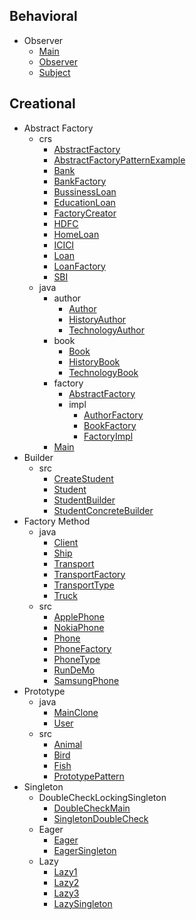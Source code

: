
## Behavioral
  * Observer
    * [Main](https://github.com/hoangtien2k3qx1/design-pattern/blob/main/Behavioral/Observer/Main.java)
    * [Observer](https://github.com/hoangtien2k3qx1/design-pattern/blob/main/Behavioral/Observer/Observer.java)
    * [Subject](https://github.com/hoangtien2k3qx1/design-pattern/blob/main/Behavioral/Observer/Subject.java)

## Creational
  * Abstract Factory
    * crs
      * [AbstractFactory](https://github.com/hoangtien2k3qx1/design-pattern/blob/main/Creational/Abstract_Factory/crs/AbstractFactory.java)
      * [AbstractFactoryPatternExample](https://github.com/hoangtien2k3qx1/design-pattern/blob/main/Creational/Abstract_Factory/crs/AbstractFactoryPatternExample.java)
      * [Bank](https://github.com/hoangtien2k3qx1/design-pattern/blob/main/Creational/Abstract_Factory/crs/Bank.java)
      * [BankFactory](https://github.com/hoangtien2k3qx1/design-pattern/blob/main/Creational/Abstract_Factory/crs/BankFactory.java)
      * [BussinessLoan](https://github.com/hoangtien2k3qx1/design-pattern/blob/main/Creational/Abstract_Factory/crs/BussinessLoan.java)
      * [EducationLoan](https://github.com/hoangtien2k3qx1/design-pattern/blob/main/Creational/Abstract_Factory/crs/EducationLoan.java)
      * [FactoryCreator](https://github.com/hoangtien2k3qx1/design-pattern/blob/main/Creational/Abstract_Factory/crs/FactoryCreator.java)
      * [HDFC](https://github.com/hoangtien2k3qx1/design-pattern/blob/main/Creational/Abstract_Factory/crs/HDFC.java)
      * [HomeLoan](https://github.com/hoangtien2k3qx1/design-pattern/blob/main/Creational/Abstract_Factory/crs/HomeLoan.java)
      * [ICICI](https://github.com/hoangtien2k3qx1/design-pattern/blob/main/Creational/Abstract_Factory/crs/ICICI.java)
      * [Loan](https://github.com/hoangtien2k3qx1/design-pattern/blob/main/Creational/Abstract_Factory/crs/Loan.java)
      * [LoanFactory](https://github.com/hoangtien2k3qx1/design-pattern/blob/main/Creational/Abstract_Factory/crs/LoanFactory.java)
      * [SBI](https://github.com/hoangtien2k3qx1/design-pattern/blob/main/Creational/Abstract_Factory/crs/SBI.java)
    * java
      * author
        * [Author](https://github.com/hoangtien2k3qx1/design-pattern/blob/main/Creational/Abstract_Factory/java/author/Author.java)
        * [HistoryAuthor](https://github.com/hoangtien2k3qx1/design-pattern/blob/main/Creational/Abstract_Factory/java/author/HistoryAuthor.java)
        * [TechnologyAuthor](https://github.com/hoangtien2k3qx1/design-pattern/blob/main/Creational/Abstract_Factory/java/author/TechnologyAuthor.java)
      * book
        * [Book](https://github.com/hoangtien2k3qx1/design-pattern/blob/main/Creational/Abstract_Factory/java/book/Book.java)
        * [HistoryBook](https://github.com/hoangtien2k3qx1/design-pattern/blob/main/Creational/Abstract_Factory/java/book/HistoryBook.java)
        * [TechnologyBook](https://github.com/hoangtien2k3qx1/design-pattern/blob/main/Creational/Abstract_Factory/java/book/TechnologyBook.java)
      * factory
        * [AbstractFactory](https://github.com/hoangtien2k3qx1/design-pattern/blob/main/Creational/Abstract_Factory/java/factory/AbstractFactory.java)
        * impl
          * [AuthorFactory](https://github.com/hoangtien2k3qx1/design-pattern/blob/main/Creational/Abstract_Factory/java/factory/impl/AuthorFactory.java)
          * [BookFactory](https://github.com/hoangtien2k3qx1/design-pattern/blob/main/Creational/Abstract_Factory/java/factory/impl/BookFactory.java)
          * [FactoryImpl](https://github.com/hoangtien2k3qx1/design-pattern/blob/main/Creational/Abstract_Factory/java/factory/impl/FactoryImpl.java)
      * [Main](https://github.com/hoangtien2k3qx1/design-pattern/blob/main/Creational/Abstract_Factory/java/Main.java)
  * Builder
    * src
      * [CreateStudent](https://github.com/hoangtien2k3qx1/design-pattern/blob/main/Creational/Builder/src/CreateStudent.java)
      * [Student](https://github.com/hoangtien2k3qx1/design-pattern/blob/main/Creational/Builder/src/Student.java)
      * [StudentBuilder](https://github.com/hoangtien2k3qx1/design-pattern/blob/main/Creational/Builder/src/StudentBuilder.java)
      * [StudentConcreteBuilder](https://github.com/hoangtien2k3qx1/design-pattern/blob/main/Creational/Builder/src/StudentConcreteBuilder.java)
  * Factory Method
    * java
      * [Client](https://github.com/hoangtien2k3qx1/design-pattern/blob/main/Creational/Factory_Method/java/Client.java)
      * [Ship](https://github.com/hoangtien2k3qx1/design-pattern/blob/main/Creational/Factory_Method/java/Ship.java)
      * [Transport](https://github.com/hoangtien2k3qx1/design-pattern/blob/main/Creational/Factory_Method/java/Transport.java)
      * [TransportFactory](https://github.com/hoangtien2k3qx1/design-pattern/blob/main/Creational/Factory_Method/java/TransportFactory.java)
      * [TransportType](https://github.com/hoangtien2k3qx1/design-pattern/blob/main/Creational/Factory_Method/java/TransportType.java)
      * [Truck](https://github.com/hoangtien2k3qx1/design-pattern/blob/main/Creational/Factory_Method/java/Truck.java)
    * src
      * [ApplePhone](https://github.com/hoangtien2k3qx1/design-pattern/blob/main/Creational/Factory_Method/src/ApplePhone.java)
      * [NokiaPhone](https://github.com/hoangtien2k3qx1/design-pattern/blob/main/Creational/Factory_Method/src/NokiaPhone.java)
      * [Phone](https://github.com/hoangtien2k3qx1/design-pattern/blob/main/Creational/Factory_Method/src/Phone.java)
      * [PhoneFactory](https://github.com/hoangtien2k3qx1/design-pattern/blob/main/Creational/Factory_Method/src/PhoneFactory.java)
      * [PhoneType](https://github.com/hoangtien2k3qx1/design-pattern/blob/main/Creational/Factory_Method/src/PhoneType.java)
      * [RunDeMo](https://github.com/hoangtien2k3qx1/design-pattern/blob/main/Creational/Factory_Method/src/RunDeMo.java)
      * [SamsungPhone](https://github.com/hoangtien2k3qx1/design-pattern/blob/main/Creational/Factory_Method/src/SamsungPhone.java)
  * Prototype
    * java
      * [MainClone](https://github.com/hoangtien2k3qx1/design-pattern/blob/main/Creational/Prototype/java/MainClone.java)
      * [User](https://github.com/hoangtien2k3qx1/design-pattern/blob/main/Creational/Prototype/java/User.java)
    * src
      * [Animal](https://github.com/hoangtien2k3qx1/design-pattern/blob/main/Creational/Prototype/src/Animal.java)
      * [Bird](https://github.com/hoangtien2k3qx1/design-pattern/blob/main/Creational/Prototype/src/Bird.java)
      * [Fish](https://github.com/hoangtien2k3qx1/design-pattern/blob/main/Creational/Prototype/src/Fish.java)
      * [PrototypePattern](https://github.com/hoangtien2k3qx1/design-pattern/blob/main/Creational/Prototype/src/PrototypePattern.java)
  * Singleton
      * DoubleCheckLockingSingleton
        * [DoubleCheckMain](https://github.com/hoangtien2k3qx1/design-pattern/blob/main/Creational/Singleton/src/DoubleCheckLockingSingleton/DoubleCheckMain.java)
        * [SingletonDoubleCheck](https://github.com/hoangtien2k3qx1/design-pattern/blob/main/Creational/Singleton/src/DoubleCheckLockingSingleton/SingletonDoubleCheck.java)
      * Eager
        * [Eager](https://github.com/hoangtien2k3qx1/design-pattern/blob/main/Creational/Singleton/src/Eager/Eager.java)
        * [EagerSingleton](https://github.com/hoangtien2k3qx1/design-pattern/blob/main/Creational/Singleton/src/Eager/EagerSingleton.java)
      * Lazy
        * [Lazy1](https://github.com/hoangtien2k3qx1/design-pattern/blob/main/Creational/Singleton/src/Lazy/Lazy1.java)
        * [Lazy2](https://github.com/hoangtien2k3qx1/design-pattern/blob/main/Creational/Singleton/src/Lazy/Lazy2.java)
        * [Lazy3](https://github.com/hoangtien2k3qx1/design-pattern/blob/main/Creational/Singleton/src/Lazy/Lazy3.java)
        * [LazySingleton](https://github.com/hoangtien2k3qx1/design-pattern/blob/main/Creational/Singleton/src/Lazy/LazySingleton.java)
